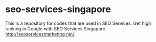 # seo-services-singapore
This is a repository for codes that are used in SEO Services. 
Get high ranking in Google with SEO Services Singapore http://seoservicesmarketing.net/
